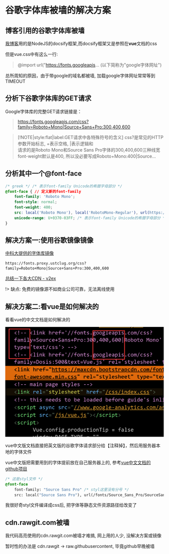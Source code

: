 # 谷歌字体库被墙的解决方案

## 博客引用的谷歌字体库被墙

[我博客](https://pymongo.github.io)用的是NodeJS的docsify框架,而docsify框架又是参照在**vue**文档的css

但是vue.css中有这么一行:

> @import url("https://fonts.googleapis... (以下简称为"google字体网址")

总所周知的原因，由于带google的域名都被墙, 加载google字体网址常常等到TIMEOUT

## 分析下谷歌字体库的GET请求

Google字体库的完整GET请求链接是：

> https://fonts.googleapis.com/css?family=Roboto+Mono|Source+Sans+Pro:300,400,600

> [!NOTE|style:flat|label:GET请求中各特殊符号的含义]
> css?是常见的HTTP参数开始标志, +表示空格, |表示逻辑和<br>
> 请求的是Roboto Mono和Source Sans Pro字体的300,400,600三种线宽<br>
> font-weight默认是400, 所以没必要写成Roboto+Mono:400|Source...

## 分析其中一个@font-face

```css
/* greek */ /* 表示font-family Unicode的希腊字母部分 */
@font-face { // 定义新的font-family
    font-family: 'Roboto Mono';
    font-style: normal;
    font-weight: 400;
    src: local('Roboto Mono'), local('RobotoMono-Regular'), url(https://fonts.gstatic.com/s/robotomono/v5/L0x5DF4xlVMF-BfR8bXMIjhIq3-OXg.woff2) format('woff2'); /* 先看系统本地有无该字体再请求 */
    unicode-range: U+0370-03FF; /* 表示font-family Unicode的希腊字母部分 */
}
```

## 解决方案一:使用谷歌镜像镜像

[中科大提供的字体库镜像](https://lug.ustc.edu.cn/wiki/mirrors/help/revproxy)

```
https://fonts.proxy.ustclug.org/css?family=Roboto+Mono|Source+Sans+Pro:300,400,600
```

[总结一下各大CDN - v2ex](https://www.v2ex.com/t/320418)

!> 缺点: 免费的镜像源不如商业公司可靠，无法离线使用

## 解决方案二:看vue是如何解决的

看看vue的中文文档是如何解决的

![google-font-block-solution](google-font-block-solution.png "google-font-block-solution")

vue中文版文档直接把英文版的谷歌字体请求部分给【注释掉】，然后用服务器本地的字体文件

vue中文版把需要用到的字体提前放在自己服务器上的, 参考[vue中文文档的github项目](https://github.com/vuejs/cn.vuejs.org/tree/master/themes/vue/source/fonts)

```css
/* 这是styl文件 */
@font-face
    font-family: "Source Sans Pro" /* styl这里没有分号 */
    src: local("Source Sans Pro"), url(/fonts/Source_Sans_Pro/SourceSansPro-Regular.ttf)
```

我很好奇styl文件编译成css后, 把字体等静态文件资源路径给改变了

## cdn.rawgit.com被墙

我代码高亮使用的cdn.rawgit.com被墙才难搞, 网上用的人少, 没解决方案或镜像

暂时性的办法是 cdn.rawgit -> raw.githubusercontent, 毕竟github早晚被墙
